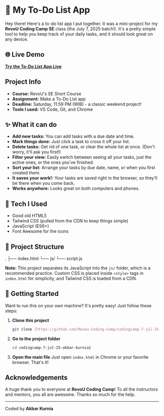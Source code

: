 # 📝 My To-Do List App

Hey there! Here's a to-do list app I put together. It was a mini-project for my **RevoU Coding Camp SE** class (the July 7, 2025 batch!). It's a pretty simple tool to help you keep track of your daily tasks, and it should look great on any device.

## 🌐 Live Demo

[**Try the To-Do List App Live**](https://revou-coding-camp.github.io/codingcamp-7-jul-25-akbar-kurnia1/)

## Project Info

- **Course:** RevoU's SE Short Course
- **Assignment:** Make a To-Do List app
- **Deadline:** Saturday, 11:59 PM (WIB) - a classic weekend project!
- **Tools I used:** VS Code, Git, and Chrome

## ✨ What it can do

- **Add new tasks:** You can add tasks with a due date and time.
- **Mark things done:** Just click a task to cross it off your list.
- **Delete tasks:** Get rid of one task, or clear the whole list at once. (Don't worry, it'll ask you first!)
- **Filter your view:** Easily switch between seeing all your tasks, just the active ones, or the ones you've finished.
- **Sort your list:** Arrange your tasks by due date, name, or when you first created them.
- **It saves your work!:** Your tasks are saved right in the browser, so they'll be there when you come back.
- **Works anywhere:** Looks great on both computers and phones.

## 🚀 Tech I Used

- Good old HTML5
- Tailwind CSS (pulled from the CDN to keep things simple)
- JavaScript (ES6+)
- Font Awesome for the icons

## 📂 Project Structure


.
├── index.html
└── js/
└── script.js

**Note:** This project separates its JavaScript into the `js/` folder, which is a recommended practice. Custom CSS is placed inside `<style>` tags in `index.html` for simplicity, and Tailwind CSS is loaded from a CDN.

## 🚀 Getting Started

Want to run this on your own machine? It's pretty easy! Just follow these steps:

1.  **Clone this project**
    ```sh
    git clone [https://github.com/Revou-Coding-Camp/codingcamp-7-jul-25-akbar-kurnia1.git](https://github.com/Revou-Coding-Camp/codingcamp-7-jul-25-akbar-kurnia1.git)
    ```
2.  **Go to the project folder**
    ```sh
    cd codingcamp-7-jul-25-akbar-kurnia1
    ```
3.  **Open the main file**
    Just open `index.html` in Chrome or your favorite browser. That's it!

## Acknowledgements

A huge thank you to everyone at **RevoU Coding Camp**! To all the instructors and mentors, you all are awesome. Thanks so much for the help.

---

Coded by **Akbar Kurnia**
